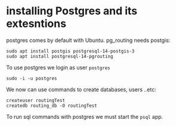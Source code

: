 # installing Postgres and its extesntions

postgres comes by default with Ubuntu.
pg_routing needs postgis:

```
sudo apt install postgis postgresql-14-postgis-3
sudo apt install postgresql-14-pgrouting
```

To use postgres we login as user `postgres`

```
sudo -i -u postgres
```

We now can use commands to create databases, users ..etc:

```
createuser routingTest
createdb routing_db -O routingTest
```

To run sql commands with postgres we must start the `psql` app.
